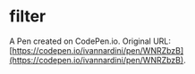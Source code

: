 # filter

A Pen created on CodePen.io. Original URL: [https://codepen.io/ivannardini/pen/WNRZbzB](https://codepen.io/ivannardini/pen/WNRZbzB).


